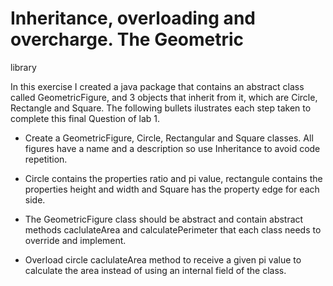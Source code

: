 # Inheritance, overloading and overcharge. The Geometric
library

In this exercise I created a java package that contains an abstract class called GeometricFigure, and 3 objects that inherit from it, which are Circle, Rectangle and Square. The following bullets ilustrates each step taken to complete this final Question of lab 1.

- Create a GeometricFigure, Circle, Rectangular and Square
classes. All figures have a name and a description so use
Inheritance to avoid code repetition.


- Circle contains the properties ratio and pi value,
rectangule contains the properties height and width and Square
has the property edge for each side.

- The GeometricFigure class should be abstract and contain
abstract methods caclulateArea and calculatePerimeter that each
class needs to override and implement.

- Overload circle caclulateArea method to receive a given
pi value to calculate the area instead of using an internal
field of the class.
